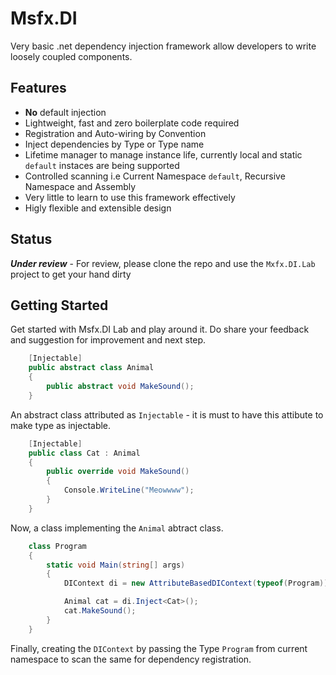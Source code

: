 # Msfx.DI
Very basic .net dependency injection framework allow developers to write loosely coupled components.
## Features
- **No** default injection 
- Lightweight, fast and zero boilerplate code required
- Registration and Auto-wiring by Convention
- Inject dependencies by Type or Type name
- Lifetime manager to manage instance life, currently local and static `default` instaces are being supported
- Controlled scanning i.e Current Namespace `default`, Recursive Namespace and Assembly
- Very little to learn to use this framework effectively
- Higly flexible and extensible design

## Status
***Under review*** - For review, please clone the repo and use the `Mxfx.DI.Lab` project to get your hand dirty

## Getting Started
Get started with Msfx.DI Lab and play around it. Do share your feedback and suggestion for improvement and next step.

```csharp
    [Injectable]
    public abstract class Animal
    {
        public abstract void MakeSound();
    }
```
An abstract class attributed as `Injectable` - it is must to have this attibute to make type as injectable.
```csharp
    [Injectable]
    public class Cat : Animal
    {
        public override void MakeSound()
        {
            Console.WriteLine("Meowwww");
        }
    }
```
Now, a class implementing the `Animal` abtract class.

```csharp
    class Program
    {
        static void Main(string[] args)
        {
            DIContext di = new AttributeBasedDIContext(typeof(Program)).Scan();

            Animal cat = di.Inject<Cat>();
            cat.MakeSound();
        }
    }
```
Finally, creating the `DIContext` by passing the Type `Program` from current namespace to scan the same for dependency registration.

